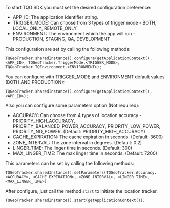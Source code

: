 To start TQG SDK you must set the desired configuration preference:

  - APP_ID: The application identifier string. 
  - TRIGGER_MODE: Can choose from 3 types of trigger mode - BOTH, LOCAL_ONLY, REMOTE_ONLY
  - ENVIRONMENT: The environment which the app will run -  PRODUCTION, STAGING, QA, DEVELOPMENT 

This configuration are set by calling the following methods:

```
TQGeoTracker.sharedInstance().configure(getApplicationContext(), <APP_ID>, TQGeoTracker.TriggerMode.<TRIGGER_MODE>, TQGeoTracker.TQEnvironment.<ENVIRONMENT>);
```

You can configure with TRIGGER_MODE and ENVIRONMENT default values (BOTH AND PRODUCTION):

```
TQGeoTracker.sharedInstance().configure(getApplicationContext(), <APP_ID>);
```

Also you can configure some parameters option (Not required):

  - ACCURACY: Can choose from 4 types of location accuracy - PRIORITY_HIGH_ACCURACY, PRIORITY_BALANCED_POWER_ACCURACY, PRIORITY_LOW_POWER, PRIORITY_NO_POWER. (Default: PRIORITY_HIGH_ACCURACY)
  - CACHE_EXPIRATION: The cache expiration in seconds. (Default: 3600)
  - ZONE_INTERVAL: The zone interval in degrees. (Default: 0.2)
  - LINGER_TIME: The linger time in seconds. (Default: 300)
  - MAX_LINGER_TIME: The max linger time in seconds. (Default: 7200)

This parameters can be set by calling the following methods:

```
TQGeoTracker.sharedInstance().setParameters(TQGeoTracker.Accuracy.<ACCURACY>, <CACHE_EXPIRATION>, <ZONE_INTERVAL>, <LINGER_TIME>, <MAX_LINGER_TIME>)
```

After configure, just call the method `start` to initiate the location tracker.

```
TQGeoTracker.sharedInstance().start(getApplicationContext());
```